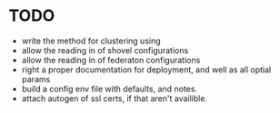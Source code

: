 # TODO

*  write the method for clustering using 
*  allow the reading in of shovel configurations
*  allow the reading in of federaton configurations
*  right a proper documentation for deployment, and well as all optial params
*  build a config env file with defaults, and notes. 
*  attach autogen of ssl certs, if that aren't availible. 

